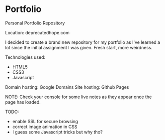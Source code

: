 # Portfolio
Personal Portfolio Repository

Location: deprecatedhope.com

I decided to create a brand new repository for my portfolio as I've learned a lot since the initial assignment I was given. Fresh start, more weirdness.

Technologies used:
- HTML5
- CSS3
- Javascript

Domain hosting: Google Domains
Site hosting: Github Pages

NOTE: Check your console for some live notes as they appear once the page has loaded.

TODO:
- enable SSL for secure browsing
- correct image animation in CSS
- I guess some Javascript tricks but why tho?

